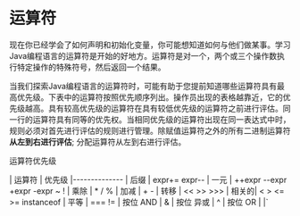 # 运算符

现在你已经学会了如何声明和初始化变量，你可能想知道如何与他们做某事。学习Java编程语言的运算符是开始的好地方。运算符是对一个，两个或三个操作数执行特定操作的特殊符号，然后返回一个结果。

当我们探索Java编程语言的运算符时，可能有助于您提前知道哪些运算符具有最高优先级。下表中的运算符按照优先顺序列出。操作员出现的表格越靠近，它的优先级越高。具有较高优先级的运算符在具有较低优先级的运算符之前进行评估。同一行的运算符具有同等的优先权。当相同优先级的运算符出现在同一表达式中时，规则必须对首先进行评估的规则进行管理。除赋值运算符之外的所有二进制运算符**从左到右进行评估**; 分配运算符从左到右进行评估。

运算符优先级

| 运算符 | 优先级
|--------------
| 后缀 | expr+=  expr--
| 一元 | ++expr --expr +expr -expr ~ !
| 乘除 | * / %
| 加减 | + -
| 转移 | << >> >>>
| 相关的| < > <= >= instanceof
| 平等 | === !=
| 按位 AND | &
| 按位 异或 | ^
| 按位 OR | \|`
